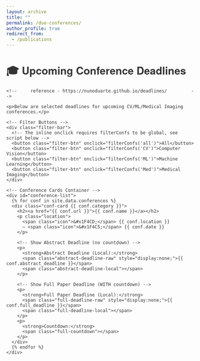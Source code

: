 ```yaml
---
layout: archive
title: ""
permalink: /due-conferences/
author_profile: true
redirect_from:
  - /publications
---
```


<div class="page-content">
  <div class="wrapper">
    <h1>🎓 Upcoming Conference Deadlines</h1>

    <!--     reference - https://nunoduarte.github.io/deadlines/         -->

    <p>Below are selected deadlines for upcoming CV/ML/Medical Imaging conferences.</p>

    <!-- Filter Buttons -->
    <div class="filter-bar">
      <!-- The inline onclick requires filterConfs to be global, see script below -->
      <button class="filter-btn" onclick="filterConfs('all')">All</button>
      <button class="filter-btn" onclick="filterConfs('CV')">Computer Vision</button>
      <button class="filter-btn" onclick="filterConfs('ML')">Machine Learning</button>
      <button class="filter-btn" onclick="filterConfs('Med')">Medical Imaging</button>
    </div>

    <!-- Conference Cards Container -->
    <div id="conference-list">
      {% for conf in site.data.conferences %}
      <div class="conf-card {{ conf.category }}">
        <h2><a href="{{ conf.url }}">{{ conf.name }}</a></h2>
        <p class="location">
          <span class="icon">&#x1F4CD;</span> {{ conf.location }}
          — <span class="icon">&#x1F4C5;</span> {{ conf.date }}
        </p>

        <!-- Show Abstract Deadline (no countdown) -->
        <p>
          <strong>Abstract Deadline (Local):</strong>
          <span class="abstract-deadline-raw" style="display:none;">{{ conf.abstract_deadline }}</span>
          <span class="abstract-deadline-local"></span>
        </p>

        <!-- Show Full Paper Deadline (WITH countdown) -->
        <p>
          <strong>Full Paper Deadline (Local):</strong>
          <span class="full-deadline-raw" style="display:none;">{{ conf.full_deadline }}</span>
          <span class="full-deadline-local"></span>
        </p>
        <p>
          <strong>Countdown:</strong>
          <span class="full-countdown"></span>
        </p>
      </div>
      {% endfor %}
    </div>
  </div>
</div>

<!-- Reference to the conferences js code  -->
<script src="/assets/js/due-confs.js"></script>


<!-- CSS Styles -->
<style>
/* Overall container */
.page-content .wrapper {
  max-width: 800px;
  margin: 0 auto;
  font-family: 'Helvetica Neue', Helvetica, Arial, sans-serif;
  color: #333;
}

/* Filter Bar */
.filter-bar {
  display: flex;
  flex-wrap: wrap;
  margin-bottom: 1.5rem;
  gap: 0.5rem;
}
.filter-btn {
  background-color: #fff;
  color: #007bff;
  border: 1px solid #007bff;
  padding: 0.5rem 1rem;
  font-size: 0.9rem;
  border-radius: 5px;
  cursor: pointer;
  transition: background-color 0.2s ease, color 0.2s ease;
}
.filter-btn:hover {
  background-color: #007bff;
  color: #fff;
}

/* Conference Card */
.conf-card {
  border-radius: 8px;
  box-shadow: 0 2px 6px rgba(0,0,0,0.1);
  padding: 1rem 1.25rem;
  margin-bottom: 1.5rem;
  background-color: #fff;
  transition: transform 0.2s ease, box-shadow 0.2s ease;
}
.conf-card:hover {
  transform: translateY(-2px);
  box-shadow: 0 4px 10px rgba(0,0,0,0.15);
}
.conf-card h2 {
  margin-top: 0;
  margin-bottom: 0.5rem;
  font-size: 1.25rem;
}
.conf-card h2 a {
  color: #007bff;
  text-decoration: none;
}
.conf-card h2 a:hover {
  text-decoration: underline;
}

/* Location line */
.location {
  font-size: 0.95rem;
  margin-bottom: 0.5rem;
  color: #555;
}
.icon {
  margin-right: 4px;
}
</style>
